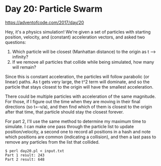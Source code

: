 # Day 20: Particle Swarm

<https://adventofcode.com/2017/day/20>

Hey, it's a physics simulation! We're given a set of particles with starting
position, velocity, and (constant) acceleration vectors, and asked two
questions:

1. Which particle will be closest (Manhattan distance) to the origin as
   t --\> infinity?
2. If we remove all particles that collide while being simulated, how many
   will remain?

Since this is constant acceleration, the particles will follow parabolic (or
linear) paths. As t gets very large, the t^2 term will dominate, and so the
particle that stays closest to the origin will have the smallest
acceleration.

There could be multiple particles with acceleration of the same magnitude.
For those, if I figure out the time when they are moving in their final
directions (so t=-v/a), and then find which of them is closest to the origin
after that time, that particle should stay the closest forever.

For part 2, I'll use the same method to determine my maximum time to
simulate. I can make one pass through the particle list to update
position/velocity, a second one to record all positions in a hash and note
which positions are common (indicating a collision), and then a last pass to
remove any particles from the list that collided.

```
$ perl day20.pl < input.txt 
Part 1 result: 243
Part 2 result: 648
```

